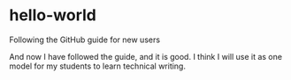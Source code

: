 # hello-world
Following the GitHub guide for new users

And now I have followed the guide, and it is good. I think I will use it as one model for my students to learn technical writing.
